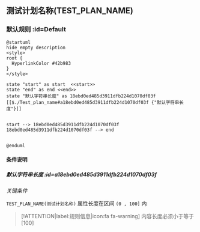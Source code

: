 ## 测试计划名称(TEST_PLAN_NAME) <!-- {docsify-ignore-all} -->

   

### 默认规则 :id=Default

```plantuml
@startuml
hide empty description
<style>
root {
  HyperlinkColor #42b983
}
</style>

state "start" as start  <<start>>
state "end" as end <<end>>
state "默认字符串长度" as 18ebd0ed485d3911dfb224d1070df03f [[$./Test_plan_name#a18ebd0ed485d3911dfb224d1070df03f {"默认字符串长度"}]]


start --> 18ebd0ed485d3911dfb224d1070df03f 
18ebd0ed485d3911dfb224d1070df03f --> end 


@enduml
```

#### 条件说明

##### 默认字符串长度 :id=a18ebd0ed485d3911dfb224d1070df03f


*关键条件*


`TEST_PLAN_NAME(测试计划名称)` 属性长度在区间 `(0 , 100]` 内

> [!ATTENTION|label:规则信息|icon:fa fa-warning]
> 内容长度必须小于等于[100]







